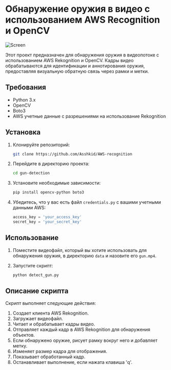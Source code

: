 # Обнаружение оружия в видео с использованием AWS Recognition и OpenCV
![Screen](https://github.com/Asshkid/AWS-recognition/assets/132083258/7464e137-24d1-4239-b800-396b4f65b30d)


Этот проект предназначен для обнаружения оружия в видеопотоке с использованием AWS Rekognition и OpenCV. Кадры видео обрабатываются для идентификации и аннотирования оружия, предоставляя визуальную обратную связь через рамки и метки.

## Требования

- Python 3.x
- OpenCV
- Boto3
- AWS учетные данные с разрешениями на использование Rekognition

## Установка

1. Клонируйте репозиторий:
    ```bash
    git clone https://github.com/Asshkid/AWS-recognition
    ```

2. Перейдите в директорию проекта:
    ```bash
    cd gun-detection
    ```

3. Установите необходимые зависимости:
    ```bash
    pip install opencv-python boto3
    ```

4. Убедитесь, что у вас есть файл `credentials.py` с вашими учетными данными AWS:
    ```python
    access_key = 'your_access_key'
    secret_key = 'your_secret_key'
    ```

## Использование

1. Поместите видеофайл, который вы хотите использовать для обнаружения оружия, в директорию `data` и назовите его `gun.mp4`.

2. Запустите скрипт:
    ```bash
    python detect_gun.py
    ```

## Описание скрипта

Скрипт выполняет следующие действия:

1. Создает клиента AWS Rekognition.
2. Загружает видеофайл.
3. Читает и обрабатывает кадры видео.
4. Отправляет каждый кадр в AWS Rekognition для обнаружения объектов.
5. Если обнаружено оружие, рисует рамку вокруг него и добавляет метку.
6. Изменяет размер кадра для отображения.
7. Показывает обработанный кадр.
8. Останавливает выполнение, если нажата клавиша 'q'.
